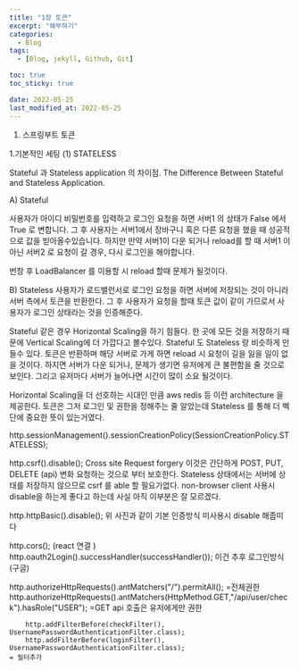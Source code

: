 ```yaml
---
title: "1장 토큰"
excerpt: "해부하기"
categories:
  - Blog
tags:
  - [Blog, jekyll, Github, Git]

toc: true
toc_sticky: true

date: 2022-05-25
last_modified_at: 2022-05-25
---
```


1. 스프링부트 토큰

1.기본적인 세팅 (1)
STATELESS

Stateful 과 Stateless application 의 차이점.
The Difference Between Stateful and Stateless Application.

A) Stateful

사용자가 아이디 비밀번호를 입력하고 로그인 요청을 하면 서버1 의 상태가 False 에서 True 로 변합니다.
그 후 사용자는 서버1에서 장바구니 혹은 다른 요청을 했을 때 성공적으로 값을 빋아올수있습니다.
하지만 만약 서버1이 다운 되거나 reload를 할 때 서버1 이 아닌 서버2 로 요청이 갈 경우, 다시 로그인을 해야합니다.

번창 후 LoadBalancer 를 이용할 시 reload 할때 문제가 될것이다.

B) Stateless
사용자가 로드밸런서로 로그인 요청을 하면 서버에 저장되는 것이 아니라 서버 측에서 토큰을 반환한다.
그 후 사용자가 요청을 할때 토큰 값이 같이 가므로서 사용자가 로그인 상태라는 것을 인증해준다.

Stateful 같은 경우 Horizontal Scaling을 하기 힘들다. 한 곳에 모든 것을 저장하기 때문에 Vertical Scaling에 더 가깝다고 볼수있다.
Stateful 도 Stateless 랑 비슷하게 만들수 있다. 토큰은 반환하며 해당 서버로 가게 하면 reload 시 요청이 길을 잃을 일이 없을 것이다.
하지면 서버가 다운 되거나, 문제가 생기면 유저에게 큰 불편함을 줄 것으로 보인다. 그리고 유저마다 서버가 늘어나면 시간이 많이 소요 될것이다.

Horizontal Scaling을 더 선호하는 시대인 만큼 aws redis 등 이런 architecture 을 제공한다.
토큰은 그저 로그인 및 권한을 정해주는 줄 알았는데 Stateless 를 통해 더 벡단에 중요한 뜻이 있는거였다.

http.sessionManagement().sessionCreationPolicy(SessionCreationPolicy.STATELESS);

http.csrf().disable();
Cross site Request forgery
이것은 간단하게 POST, PUT, DELETE (api) 변화 요청하는 것으로 부터 보호한다.
Stateless 상태에서는 서버에 상태를 저장하지 않으므로 csrf 를 able 할 필요가없다.
non-browser client 사용시 disable을 하는게 좋다고 하는데 사실 아직 이부분은 잘 모르겠다.

http.httpBasic().disable();
위 사진과 같이 기본 인증방식
미사용시 disable 해줍미다

http.cors();
(react 연결
)
http.oauth2Login().successHandler(successHandler());
이건 추후 로그인방식(구글)

http.authorizeHttpRequests().antMatchers("/").permitAll();
=전체권한
http.authorizeHttpRequests().antMatchers(HttpMethod.GET,"/api/user/check").hasRole("USER");
=GET api 호출은 유저에게만 권한

    	http.addFilterBefore(checkFilter(), UsernamePasswordAuthenticationFilter.class);
    	http.addFilterBefore(loginFilter(), UsernamePasswordAuthenticationFilter.class);
    = 필터추가
